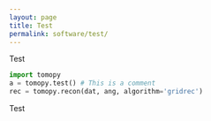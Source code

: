 ```yaml
---
layout: page
title: Test
permalink: software/test/
---
```


Test

```python
import tomopy
a = tomopy.test() # This is a comment
rec = tomopy.recon(dat, ang, algorithm='gridrec')
```

Test